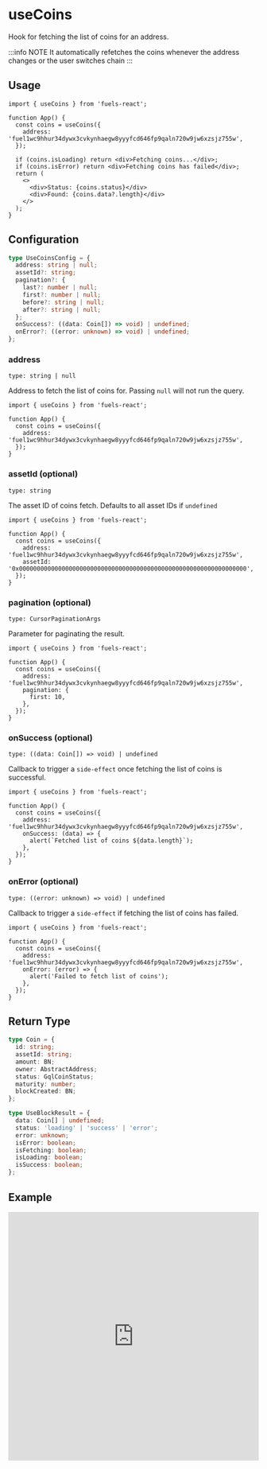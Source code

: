 # useCoins

Hook for fetching the list of coins for an address.

:::info NOTE
It automatically refetches the coins whenever the address changes or the user switches chain
:::

## Usage

```tsx
import { useCoins } from 'fuels-react';

function App() {
  const coins = useCoins({
    address: 'fuel1wc9hhur34dywx3cvkynhaegw8yyyfcd646fp9qaln720w9jw6xzsjz755w',
  });

  if (coins.isLoading) return <div>Fetching coins...</div>;
  if (coins.isError) return <div>Fetching coins has failed</div>;
  return (
    <>
      <div>Status: {coins.status}</div>
      <div>Found: {coins.data?.length}</div>
    </>
  );
}
```

## Configuration

```ts
type UseCoinsConfig = {
  address: string | null;
  assetId?: string;
  pagination?: {
    last?: number | null;
    first?: number | null;
    before?: string | null;
    after?: string | null;
  };
  onSuccess?: ((data: Coin[]) => void) | undefined;
  onError?: ((error: unknown) => void) | undefined;
};
```

### address

`type: string | null`

Address to fetch the list of coins for. Passing `null` will not run the query.

```tsx {5}
import { useCoins } from 'fuels-react';

function App() {
  const coins = useCoins({
    address: 'fuel1wc9hhur34dywx3cvkynhaegw8yyyfcd646fp9qaln720w9jw6xzsjz755w',
  });
}
```

### assetId (optional)

`type: string`

The asset ID of coins fetch. Defaults to all asset IDs if `undefined`

```tsx {6}
import { useCoins } from 'fuels-react';

function App() {
  const coins = useCoins({
    address: 'fuel1wc9hhur34dywx3cvkynhaegw8yyyfcd646fp9qaln720w9jw6xzsjz755w',
    assetId: '0x0000000000000000000000000000000000000000000000000000000000000000',
  });
}
```

### pagination (optional)

`type: CursorPaginationArgs`

Parameter for paginating the result.

```tsx {6-8}
import { useCoins } from 'fuels-react';

function App() {
  const coins = useCoins({
    address: 'fuel1wc9hhur34dywx3cvkynhaegw8yyyfcd646fp9qaln720w9jw6xzsjz755w',
    pagination: {
      first: 10,
    },
  });
}
```

### onSuccess (optional)

`type: ((data: Coin[]) => void) | undefined`

Callback to trigger a `side-effect` once fetching the list of coins is successful.

```tsx {6-8}
import { useCoins } from 'fuels-react';

function App() {
  const coins = useCoins({
    address: 'fuel1wc9hhur34dywx3cvkynhaegw8yyyfcd646fp9qaln720w9jw6xzsjz755w',
    onSuccess: (data) => {
      alert(`Fetched list of coins ${data.length}`);
    },
  });
}
```

### onError (optional)

`type: ((error: unknown) => void) | undefined`

Callback to trigger a `side-effect` if fetching the list of coins has failed.

```tsx {6-8}
import { useCoins } from 'fuels-react';

function App() {
  const coins = useCoins({
    address: 'fuel1wc9hhur34dywx3cvkynhaegw8yyyfcd646fp9qaln720w9jw6xzsjz755w',
    onError: (error) => {
      alert('Failed to fetch list of coins');
    },
  });
}
```

## Return Type

```ts
type Coin = {
  id: string;
  assetId: string;
  amount: BN;
  owner: AbstractAddress;
  status: GqlCoinStatus;
  maturity: number;
  blockCreated: BN;
};

type UseBlockResult = {
  data: Coin[] | undefined;
  status: 'loading' | 'success' | 'error';
  error: unknown;
  isError: boolean;
  isFetching: boolean;
  isLoading: boolean;
  isSuccess: boolean;
};
```

## Example

<iframe frameborder="0" width="100%" height="500px" src="https://stackblitz.com/github/0xYami/fuels-react/blob/main/examples/accounts/coins?embed=1&file=src/App.tsx&hideNavigation=1&hideDevTools=true&terminalHeight=0&ctl=1"></iframe>
